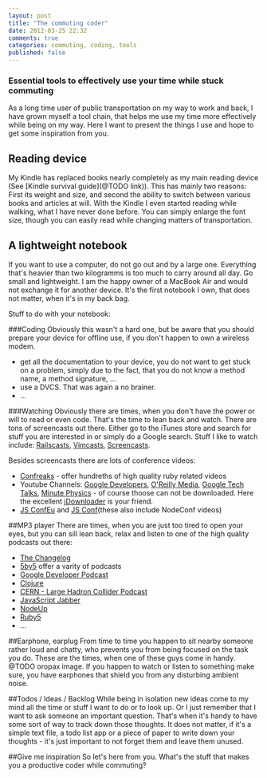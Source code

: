 ```yaml
---
layout: post
title: "The commuting coder"
date: 2012-03-25 22:32
comments: true
categories: commuting, coding, tools
published: false
---
```


### Essential tools to effectively use your time while stuck commuting

As a long time user of public transportation on my way to work and back, I have grown myself a tool chain, that helps me use my time more effectively while being on my way. Here I want to present the things I use and hope to get some inspiration from you.

## Reading device

My Kindle has replaced books nearly completely as my main reading device (See [Kindle survival guide](@TODO link)). This has mainly two reasons: First its weight and size, and second the ability to switch between various books and articles at will. With the Kindle I even started reading while walking, what I have never done before. You can simply enlarge the font size, though you can easily read while changing matters of transportation.

## A lightweight notebook

If you want to use a computer, do not go out and by a large one. Everything that's heavier than two kilogramms is too much to carry around all day. Go small and lightweight. I am the happy owner of a MacBook Air and would not exchange it for another device. It's the first notebook I own, that does not matter, when it's in my back bag.

Stuff to do with your notebook:

###Coding
Obviously this wasn't a hard one, but be aware that you should prepare your device for offline use, if you don't happen to own a wireless modem.

- get all the documentation to your device, you do not want to get stuck on a problem, simply due to the fact, that you do not know a method name, a method signature, ...
- use a DVCS. That was again a no brainer.
- ...

###Watching
Obviously there are times, when you don't have the power or will to read or even code. That's the time to lean back and watch. There are tons of screencasts out there. Either go to the iTunes store and search for stuff you are interested in or simply do a Google search. Stuff I like to watch include: [Railscasts](http://railscasts.com), [Vimcasts](http://vimcasts.org), [Screencasts](http://screencasts.org).

Besides screencasts there are lots of conference videos:

- [Confreaks](http://confreaks.com) - offer hundreths of high quality ruby related videos
- Youtube Channels: [Google Developers](http://www.youtube.com/user/GoogleDevelopers), [O'Reilly Media](http://www.youtube.com/user/OreillyMedia), [Google Tech Talks](http://www.youtube.com/user/GoogleTechTalks), [Minute Physics](http://www.youtube.com/user/minutephysics) - of course thoose can not be downloaded. Here the excellent [jDownloader](http://jdownload.org) is your friend.
- [JS ConfEu](http://blip.tv/jsconfeu) and [JS Conf](http://blip.tv/jsconf)(these also include NodeConf videos)

##MP3 player
There are times, when you are just too tired to open your eyes, but you can sill lean back, relax and listen to one of the high quality podcasts out there:

- [The Changelog](http://thechangelog.com/)
- [5by5](http://5by5.tv/) offer a varity of podcasts
- [Google Developer Podcast](http://feeds.feedburner.com/GoogleDeveloperPodcast)
- [Clojure](http://blip.tv/clojure/rss/itunes)
- [CERN - Large Hadron Collider Podcast](http://feeds.feedburner.com/LargeHadronColliderPodcast)
- [JavaScript Jabber](http://feeds.feedburner.com/JavascriptJabber)
- [NodeUp](http://feeds.feedburner.com/NodeUp)
- [Ruby5](http://ruby5.envylabs.com/)
- ...

##Earphone, earplug
From time to time you happen to sit nearby someone rather loud and chatty, who prevents you from being focused on the task you do. These are the times, when one of these guys come in handy. @TODO oropax image. If you happen to watch or listen to something make sure, you have earphones that shield you from any disturbing ambient noise.

##Todos / Ideas / Backlog
While being in isolation new ideas come to my mind all the time or stuff I want to do or to look up. Or I just remember that I want to ask someone an important question. That's when it's handy to have some sort of way to track down those thoughts. It does not matter, if it's a simple text file, a todo list app or a piece of paper to write down your thoughts - it's just important to not forget them and leave them unused.

##Give me inspiration
So let's here from you. What's the stuff that makes you a productive coder while commuting?
